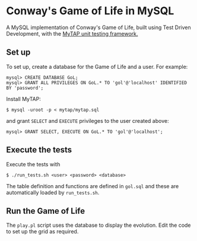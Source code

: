 # Conway's Game of Life in MySQL

A MySQL implementation of Conway's Game of Life, built using Test Driven
Development, with the
[MyTAP unit testing framework.](https://github.com/theory/mytap)

## Set up

To set up, create a database for the Game of Life and a user. For example:

    mysql> CREATE DATABASE GoL;
    mysql> GRANT ALL PRIVILEGES ON GoL.* TO 'gol'@'localhost' IDENTIFIED BY 'password';

Install MyTAP:

    $ mysql -uroot -p < mytap/mytap.sql

and grant `SELECT` and `EXECUTE` privileges to the user created above:

    mysql> GRANT SELECT, EXECUTE ON GoL.* TO 'gol'@'localhost';

## Execute the tests

Execute the tests with

    $ ./run_tests.sh <user> <password> <database>

The table definition and functions are defined in `gol.sql` and these are
automatically loaded by `run_tests.sh`.

## Run the Game of Life

The `play.pl` script uses the database to display the evolution. Edit the code
to set up the grid as required.
